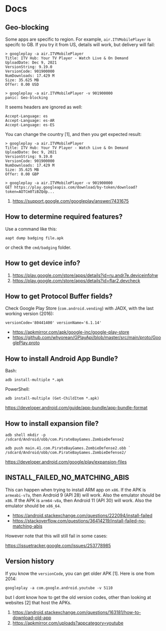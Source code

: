 # Docs

## Geo-blocking

Some apps are specific to region. For example, `air.ITVMobilePlayer` is specifc
to GB. If you try it from US, details will work, but delivery will fail:

~~~
> googleplay -a air.ITVMobilePlayer
Title: ITV Hub: Your TV Player - Watch Live & On Demand
UploadDate: Dec 9, 2021
VersionString: 9.19.0
VersionCode: 901900000
NumDownloads: 17.429 M
Size: 35.625 MB
Offer: 0.00 USD

> googleplay -a air.ITVMobilePlayer -v 901900000
panic: Geo-blocking
~~~

It seems headers are ignored as well:

~~~
Accept-Language: es
Accept-Language: es-AR
Accept-Language: es-ES
~~~

You can change the country [1], and then you get expected result:

~~~
> googleplay -a air.ITVMobilePlayer
Title: ITV Hub: Your TV Player - Watch Live & On Demand
UploadDate: Dec 9, 2021
VersionString: 9.19.0
VersionCode: 901900000
NumDownloads: 17.429 M
Size: 35.625 MB
Offer: 0.00 GBP

> googleplay -a air.ITVMobilePlayer -v 901900000
GET https://play.googleapis.com/download/by-token/download?token=AOTCm0TiBZQdp...
~~~

1. https://support.google.com/googleplay/answer/7431675

## How to determine required features?

Use a command like this:

~~~
aapt dump badging file.apk
~~~

or check the `cmd/badging` folder.

## How to get device info?

1. https://play.google.com/store/apps/details?id=ru.andr7e.deviceinfohw
2. https://play.google.com/store/apps/details?id=flar2.devcheck

## How to get Protocol Buffer fields?

Check Google Play Store (`com.android.vending`) with JADX, with the last
working version (2016):

~~~
versionCode='80441400' versionName='6.1.14'
~~~

- https://apkmirror.com/apk/google-inc/google-play-store
- https://github.com/whyorean/GPlayApi/blob/master/src/main/proto/GooglePlay.proto

## How to install Android App Bundle?

Bash:

~~~
adb install-multiple *.apk
~~~

PowerShell:

~~~
adb install-multiple (Get-ChildItem *.apk)
~~~

https://developer.android.com/guide/app-bundle/app-bundle-format

## How to install expansion file?

~~~
adb shell mkdir -p /sdcard/Android/obb/com.PirateBayGames.ZombieDefense2

adb push main.41.com.PirateBayGames.ZombieDefense2.obb `
/sdcard/Android/obb/com.PirateBayGames.ZombieDefense2/
~~~

https://developer.android.com/google/play/expansion-files

## INSTALL\_FAILED\_NO\_MATCHING\_ABIS

This can happen when trying to install ARM app on `x86`. If the APK is
`armeabi-v7a`, then Android 9 (API 28) will work. Also the emulator should be
`x86`. If the APK is `arm64-v8a`, then Android 11 (API 30) will work. Also the
emulator should be `x86_64`.

- https://android.stackexchange.com/questions/222094/install-failed
- https://stackoverflow.com/questions/36414219/install-failed-no-matching-abis

However note that this will still fail in some cases:

https://issuetracker.google.com/issues/253778985

## Version history

If you know the `versionCode`, you can get older APK [1]. Here is one from 2014:

~~~
googleplay -a com.google.android.youtube -v 5110
~~~

but I dont know how to get the old version codes, other than looking at
websites [2] that host the APKs.

1. https://android.stackexchange.com/questions/163181/how-to-download-old-app
2. https://apkmirror.com/uploads?appcategory=youtube
